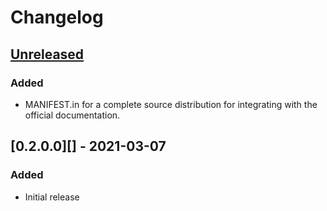 # Changelog

## [Unreleased][]

[Unreleased]: https://github.com/Mickael-Roger/chaostoolkit-ansible/compare/0.2.0...HEAD

### Added

- MANIFEST.in for a complete source distribution for integrating with the
  official documentation.

## [0.2.0.0][] - 2021-03-07

[0.2.0]: https://github.com/Mickael-Roger/chaostoolkit-ansible/tree/0.2.0

### Added

-   Initial release